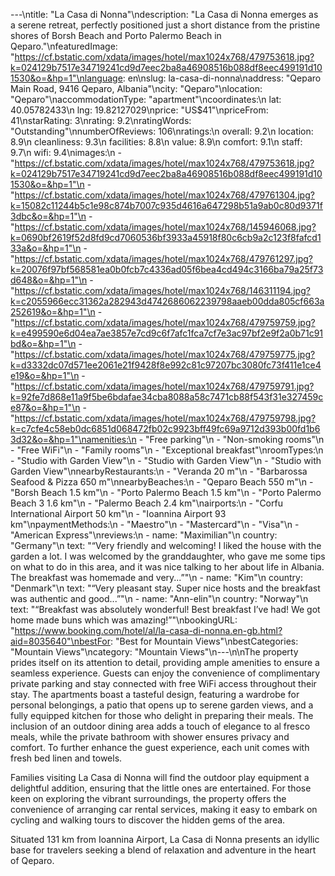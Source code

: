 ---\ntitle: "La Casa di Nonna"\ndescription: "La Casa di Nonna emerges as a serene retreat, perfectly positioned just a short distance from the pristine shores of Borsh Beach and Porto Palermo Beach in Qeparo."\nfeaturedImage: "https://cf.bstatic.com/xdata/images/hotel/max1024x768/479753618.jpg?k=024129b7517e34719241cd9d7eec2ba8a46908516b088df8eec499191d101530&o=&hp=1"\nlanguage: en\nslug: la-casa-di-nonna\naddress: "Qeparo Main Road, 9416 Qeparo, Albania"\ncity: "Qeparo"\nlocation: "Qeparo"\naccommodationType: "apartment"\ncoordinates:\n  lat: 40.05782433\n  lng: 19.82127029\nprice: "US$41"\npriceFrom: 41\nstarRating: 3\nrating: 9.2\nratingWords: "Outstanding"\nnumberOfReviews: 106\nratings:\n  overall: 9.2\n  location: 8.9\n  cleanliness: 9.3\n  facilities: 8.8\n  value: 8.9\n  comfort: 9.1\n  staff: 9.7\n  wifi: 9.4\nimages:\n  - "https://cf.bstatic.com/xdata/images/hotel/max1024x768/479753618.jpg?k=024129b7517e34719241cd9d7eec2ba8a46908516b088df8eec499191d101530&o=&hp=1"\n  - "https://cf.bstatic.com/xdata/images/hotel/max1024x768/479761304.jpg?k=15082c11244b5c1e98c874b7007c935d4616a647298b51a9ab0c80d9371f3dbc&o=&hp=1"\n  - "https://cf.bstatic.com/xdata/images/hotel/max1024x768/145946068.jpg?k=0690bf2619f52d8fd9cd7060536bf3933a45918f80c6cb9a2c123f8fafcd133a&o=&hp=1"\n  - "https://cf.bstatic.com/xdata/images/hotel/max1024x768/479761297.jpg?k=20076f97bf568581ea0b0fcb7c4336ad05f6bea4cd494c3166ba79a25f73d648&o=&hp=1"\n  - "https://cf.bstatic.com/xdata/images/hotel/max1024x768/146311194.jpg?k=c2055966ecc31362a282943d4742686062239798aaeb00dda805cf663a252619&o=&hp=1"\n  - "https://cf.bstatic.com/xdata/images/hotel/max1024x768/479759759.jpg?k=e499590e6d04ea7ae3857e7cd9c6f7afc1fca7cf7e3ac97bf2e9f2a0b71c91bd&o=&hp=1"\n  - "https://cf.bstatic.com/xdata/images/hotel/max1024x768/479759775.jpg?k=d3332dc07d571ee2061e21f9428f8e992c81c97207bc3080fc73f411e1ce4e19&o=&hp=1"\n  - "https://cf.bstatic.com/xdata/images/hotel/max1024x768/479759791.jpg?k=92fe7d868e11a9f5be6bdafae34cba8088a58c7471cb88f543f31e327459ce87&o=&hp=1"\n  - "https://cf.bstatic.com/xdata/images/hotel/max1024x768/479759798.jpg?k=c7cfe4c58eb0dc6851d068472fb02c9923bff49fc69a9712d393b00fd1b63d32&o=&hp=1"\namenities:\n  - "Free parking"\n  - "Non-smoking rooms"\n  - "Free WiFi"\n  - "Family rooms"\n  - "Exceptional breakfast"\nroomTypes:\n  - "Studio with Garden View"\n  - "Studio with Garden View"\n  - "Studio with Garden View"\nnearbyRestaurants:\n  - "Veranda 20 m"\n  - "Barbarossa Seafood & Pizza 650 m"\nnearbyBeaches:\n  - "Qeparo Beach 550 m"\n  - "Borsh Beach 1.5 km"\n  - "Porto Palermo Beach 1.5 km"\n  - "Porto Palermo Beach 3 1.6 km"\n  - "Palermo Beach 2.4 km"\nairports:\n  - "Corfu International Airport 50 km"\n  - "Ioannina Airport 93 km"\npaymentMethods:\n  - "Maestro"\n  - "Mastercard"\n  - "Visa"\n  - "American Express"\nreviews:\n  - name: "Maximilian"\n    country: "Germany"\n    text: "“Very friendly and welcoming! I liked the house with the garden a lot. I was welcomed by the granddaughter, who gave me some tips on what to do in this area, and it was nice talking to her about life in Albania. The breakfast was homemade and very...”"\n  - name: "Kim"\n    country: "Denmark"\n    text: "“Very pleasant stay. Super nice hosts and the breakfast was authentic and good...”"\n  - name: "Ann-elin"\n    country: "Norway"\n    text: "“Breakfast was absolutely wonderful! Best breakfast I’ve had! We got home made buns which was amazing!”"\nbookingURL: "https://www.booking.com/hotel/al/la-casa-di-nonna.en-gb.html?aid=8035640"\nbestFor: "Best for Mountain Views"\nbestCategories: "Mountain Views"\ncategory: "Mountain Views"\n---\n\nThe property prides itself on its attention to detail, providing ample amenities to ensure a seamless experience. Guests can enjoy the convenience of complimentary private parking and stay connected with free WiFi access throughout their stay. The apartments boast a tasteful design, featuring a wardrobe for personal belongings, a patio that opens up to serene garden views, and a fully equipped kitchen for those who delight in preparing their meals. The inclusion of an outdoor dining area adds a touch of elegance to al fresco meals, while the private bathroom with shower ensures privacy and comfort. To further enhance the guest experience, each unit comes with fresh bed linen and towels.

Families visiting La Casa di Nonna will find the outdoor play equipment a delightful addition, ensuring that the little ones are entertained. For those keen on exploring the vibrant surroundings, the property offers the convenience of arranging car rental services, making it easy to embark on cycling and walking tours to discover the hidden gems of the area.

Situated 131 km from Ioannina Airport, La Casa di Nonna presents an idyllic base for travelers seeking a blend of relaxation and adventure in the heart of Qeparo.